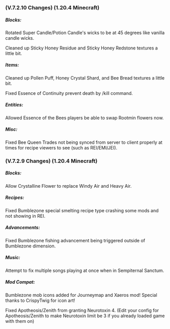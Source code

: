 ### **(V.7.2.10 Changes) (1.20.4 Minecraft)**

##### Blocks:
Rotated Super Candle/Potion Candle's wicks to be at 45 degrees like vanilla candle wicks.

Cleaned up Sticky Honey Residue and Sticky Honey Redstone textures a little bit.

##### Items:
Cleaned up Pollen Puff, Honey Crystal Shard, and Bee Bread textures a little bit.

Fixed Essence of Continuity prevent death by /kill command.

##### Entities:
Allowed Essence of the Bees players be able to swap Rootmin flowers now.

##### Misc:
Fixed Bee Queen Trades not being synced from server to client properly at times for recipe viewers to see (such as REI/EMI/JEI).


### **(V.7.2.9 Changes) (1.20.4 Minecraft)**

##### Blocks:
Allow Crystalline Flower to replace Windy Air and Heavy Air.

##### Recipes:
Fixed Bumblezone special smelting recipe type crashing some mods and not showing in REI.

##### Advancements:
Fixed Bumblezone fishing advancement being triggered outside of Bumblezone dimension.

##### Music:
Attempt to fix multiple songs playing at once when in Sempiternal Sanctum.

##### Mod Compat:
Bumblezone mob icons added for Journeymap and Xaeros mod! Special thanks to CrispyTwig for icon art!

Fixed Apotheosis/Zenith from granting Neurotoxin 4.
  (Edit your config for Apotheosis/Zenith to make Neurotoxin limit be 3 if you already loaded game with them on)